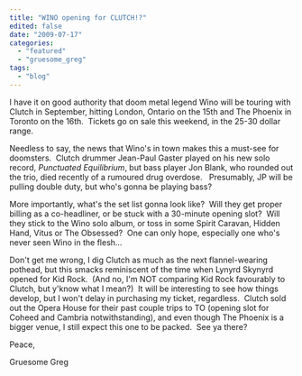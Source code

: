 ```yaml
---
title: "WINO opening for CLUTCH!?"
edited: false
date: "2009-07-17"
categories:
  - "featured"
  - "gruesome_greg"
tags:
  - "blog"
---
```


I have it on good authority that doom metal legend Wino will be touring with Clutch in September, hitting London, Ontario on the 15th and The Phoenix in Toronto on the 16th.  Tickets go on sale this weekend, in the 25-30 dollar range.

Needless to say, the news that Wino's in town makes this a must-see for doomsters.  Clutch drummer Jean-Paul Gaster played on his new solo record, _Punctuated Equilibrium_, but bass player Jon Blank, who rounded out the trio, died recently of a rumoured drug overdose.   Presumably, JP will be pulling double duty, but who's gonna be playing bass?

More importantly, what's the set list gonna look like?  Will they get proper billing as a co-headliner, or be stuck with a 30-minute opening slot?  Will they stick to the Wino solo album, or toss in some Spirit Caravan, Hidden Hand, Vitus or The Obsessed?  One can only hope, especially one who's never seen Wino in the flesh...

Don't get me wrong, I dig Clutch as much as the next flannel-wearing pothead, but this smacks reminiscent of the time when Lynyrd Skynyrd opened for Kid Rock.  (And no, I'm NOT comparing Kid Rock favourably to Clutch, but y'know what I mean?)  It will be interesting to see how things develop, but I won't delay in purchasing my ticket, regardless.  Clutch sold out the Opera House for their past couple trips to TO (opening slot for Coheed and Cambria notwithstanding), and even though The Phoenix is a bigger venue, I still expect this one to be packed.  See ya there?

Peace,

Gruesome Greg
